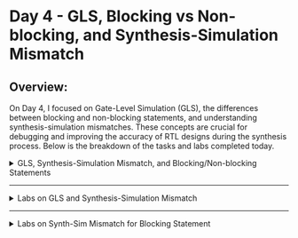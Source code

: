 # Day 4 - GLS, Blocking vs Non-blocking, and Synthesis-Simulation Mismatch

## Overview:
On Day 4, I focused on Gate-Level Simulation (GLS), the differences between blocking and non-blocking statements, and understanding synthesis-simulation mismatches. These concepts are crucial for debugging and improving the accuracy of RTL designs during the synthesis process. Below is the breakdown of the tasks and labs completed today.

<details>
  <summary>GLS, Synthesis-Simulation Mismatch, and Blocking/Non-blocking Statements</summary>

  ### GLS Concepts and Flow Using Iverilog
  - Studied the purpose and process of Gate-Level Simulation using the Iverilog simulator.
  - Understood the flow of GLS and how it helps in verifying the design after synthesis.
    #### What is GLS?
    
    Running the test bench with netlist as Design under test.

    #### Why GLS?

    - verifying the logical correctness of design after synthesis
    - Ensuring the timing of the design
    - GLS needs to be run with delay annotation
   
    #### GLS using iverilog
    <img width="926" alt="Screenshot 2024-10-24 at 3 30 20 PM" src="https://github.com/user-attachments/assets/5cf4687d-89c8-4202-abca-c7952388d4df">
    
    > **Note:** If the gate level models are delay annoted, then we can use for timing validation.
    
    **For Example**
    <img width="362" alt="Screenshot 2024-10-24 at 3 35 09 PM" src="https://github.com/user-attachments/assets/68d464e3-1706-4f40-b9c2-fad52879157f">
    **Equivalant verilog**
    ```verilog
    assign y = (a&b)|c;
    ```

    **Netlist**
    ```verilog
    and u_and(.a(a), .b(b), .y(i0);
    or u_or(.a(i0), .b(c), .y(y);
    ```

    Gate level models are two types:
      - Timing aware: uses both timing and functional
      - Functional

  ### Synthesis-Simulation Mismatch
  - Investigated the causes of synthesis-simulation mismatches.
  - Explored strategies to identify and fix common mismatches that occur during synthesis.
    
    #### Reasons for Synthesis-Simulation Mismatch
      - Missing Sensitivity list
      - Blocking and Non-Blocking Assignments
      - Non standard Verilog coding
   
    #### Missing Sensitivity list
      - Simulator works based on sensitivit match [i.e Output change is based on change in Input]
        
    **For Example**
    ```verilog
    module mux (
      input io, input i1,
      input sel,
      output reg y
      );
      always @(sel)
      begin
        if(sel)
          y = i1;
        else
          y = 10;
      end
    endmodule
    ```
    Here, the changes in (`sel`) is assigned to (`y`) but the changes in (`i0`) and (`i1`) is not reflected in (`y`)

    **Correct method**
    ```verilog
    module mux (
      input io, input i1,
      input sel,
      output reg y
      );
      always @(*)
      begin
        if(sel)
          y = i1;
        else
          y = 10;
      end
    endmodule
    ```
    Here, (`*`) indicates that the changes in any  signal it is reflected in (`y`).

  ### Blocking and Non-blocking Statements in Verilog
  - Analyzed the difference between blocking (`=`) and non-blocking (`<=`) statements in Verilog.
  - Learned how improper use of these statements can lead to simulation vs synthesis issues.
    * Occurs inside the always block
        - (`=`) Blocking:
            - Executes the statements in the order it is written
            - First statement is Evaluated before the 2nd statement
        - (`<=) Non-Blocking:
            - Executes all the RHS where always block is Executed and assigns to LHS
            - Parallel Evaluation

    **Example 1**
    ```verilog
    module code (input clk,
    input reset,
    input d,
    output reg q);
    reg q0;
    always @(posedge clk, posedge reset)
    begin
    if (reset)
    begin
        q0 = 1'b0;
        q = 1'b0;
    end
    else
    begin
        q = q0;
        q0 = d;
    end
    endmodule
    ```

    **Example 2**
    ```verilog
    module code (input clk,
    input reset,
    input d,
    output reg q);
    reg q0;
    always @(posedge clk, posedge reset)
    begin
    if (reset)
    begin
        q0 = 1'b0;
        q = 1'b0;
    end
    else
    begin
        q = q0;
        q0 = d;
    end
    endmodule
    ```

    **Expected Output**
<img width="422" alt="Screenshot 2024-10-24 at 4 04 53 PM" src="https://github.com/user-attachments/assets/10fdc124-4be5-4679-b160-e02cb3a3a557">

    **Original Output**
    <img width="286" alt="Screenshot 2024-10-24 at 4 06 24 PM" src="https://github.com/user-attachments/assets/006d7e8d-ed58-480f-bd79-40cdc029bfff">

    > **Note:** Use Non-blocking assignments while writing sequential circuits.


  ### Caveats with Blocking Statements
  - Explored issues caused by incorrect use of blocking statements in sequential logic.
  - Understood scenarios where blocking statements can cause unwanted behavior in simulation and synthesis.

    **Synthesis simulation mismatch**

    **Example 1**
    ```verilog
    module code (input a, b,c
    output reg y);
    reg q0;
    always @(*)
    begin
        y = q0 & c;
        q0 = a|b;
    end
    endmodule
    ```
    Here, due to (`y = q0 & c`) before (`q0 = a|b`) introduces and delay/flop

    **Correct method**
    ```verilog
    module code (input a, b,c
    output reg y);
    reg q0;
    always @(*)
    begin
        q0 = a|b;
        y = q0 & c;
    end
    endmodule
    ```
    
</details>

-----------------------------------------------------------------------------------------------------------------------------------

<details>
  <summary>Labs on GLS and Synthesis-Simulation Mismatch</summary>

  ### Lab GLS Synth Sim Mismatch
  - Performed Gate-Level Simulation to identify synthesis-simulation mismatches.
  - Debugged and resolved mismatches using simulation output.
    **Example 1: ternary_operator_mux.v**<br>
    ```verilog
    module ternary_operator_mux (input i0 , input i1 , input sel , output y);
	      assign y = sel?i1:i0;
	  endmodule
    ```
    **Explaination**<br>
    `condition(`?`)true(`:`)false`

    **RTL Simulation**<br>
    <img width="1287" alt="Screenshot 2024-10-24 at 5 12 14 PM" src="https://github.com/user-attachments/assets/d03011c5-02ba-4ca0-ba47-1d59efb43a97">

    **Synthesis**<br>
    <img width="297" alt="Screenshot 2024-10-24 at 5 13 58 PM" src="https://github.com/user-attachments/assets/978035db-e148-4d13-9591-a7bd623be3af">

    **Output**<br>
    <img width="781" alt="Screenshot 2024-10-24 at 5 24 11 PM" src="https://github.com/user-attachments/assets/fe42792e-ba6f-4599-b2fe-5ba94c59e830">

    **GLS Output**<br>
    <img width="1287" alt="Screenshot 2024-10-24 at 5 29 28 PM" src="https://github.com/user-attachments/assets/86ada8d9-1644-406e-9eef-f7a579f1b0ff">

    **Example 2: bad_mux.v**<br>
    ```verilog
    module bad_mux (input i0 , input i1 , input sel , output reg y);
	always @ (sel)
	begin
		if(sel)
			y <= i1;
		else 
			y <= i0;
	end
	endmodule
    ```
    **Explaination**<br>
    Here, the changes in (`sel`) is assigned to (`y`) but the changes in (`i0`) and (`i1`) is not reflected in (`y`)

    **RTL Simulation**<br>
	<img width="1287" alt="Screenshot 2024-10-24 at 5 51 10 PM" src="https://github.com/user-attachments/assets/0eeb0fe7-707f-405b-a652-ddffff6216ae">

    **Synthesis**<br>
    <img width="307" alt="Screenshot 2024-10-24 at 5 51 57 PM" src="https://github.com/user-attachments/assets/fdb4763d-d9e2-4140-aa92-72df47291182">

    **Output**<br>
    <img width="832" alt="Screenshot 2024-10-24 at 5 53 10 PM" src="https://github.com/user-attachments/assets/05994e96-18d1-40f2-b8ca-27a629c1f73d">

    **GLS Output**<br>
    <img width="1287" alt="Screenshot 2024-10-24 at 5 55 26 PM" src="https://github.com/user-attachments/assets/edebea18-a033-4811-8c2e-b24f40f543b7">

</details>

------------------------------------------------------------------------------------------------------------------------------------

<details>
  <summary>Labs on Synth-Sim Mismatch for Blocking Statement</summary>

  ### Lab Synth Sim Mismatch Blocking Statement 
  - Focused on identifying issues caused by blocking statements in synthesized designs.
  - Ran simulations to observe incorrect behavior due to blocking statements.
    
    **Example 1: blocking_caveat**<br>
    ```verilog
    module blocking_caveat (input a , input b , input  c, output reg d); 
	reg x;
	always @ (*)
	begin
		d = x & c;
		x = a | b;
	end
	endmodule
	```
    **Explaination**<br>
	Here, result of `x & c` is stored in `d` but the register x it hold the previous data, later the result of `a | b` is stored in x.

    **RTL Simulation**<br>
	<img width="1286" alt="Screenshot 2024-10-24 at 6 06 20 PM" src="https://github.com/user-attachments/assets/a490069e-c155-484b-97a9-2bbf11c46642">

    **Synthesis**<br>
	<img width="306" alt="Screenshot 2024-10-24 at 6 07 21 PM" src="https://github.com/user-attachments/assets/0d019deb-466e-4a55-9ed3-18980106c924">

    **Output**<br>
	<img width="820" alt="Screenshot 2024-10-24 at 6 09 07 PM" src="https://github.com/user-attachments/assets/8d2ff7fa-d1ee-46de-b3ef-a596e4ca383e">

    **GLS Output**<br>
	<img width="1286" alt="Screenshot 2024-10-24 at 6 11 00 PM" src="https://github.com/user-attachments/assets/40fd4db0-2768-4256-972e-ce4f8857fed7">



</details>

